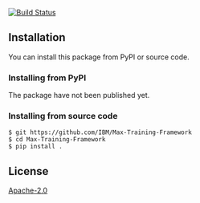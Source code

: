 [![Build Status](https://travis-ci.com/IBM/Max-Training-Framework.svg?branch=master)](https://travis-ci.com/IBM/Max-Training-Framework)

## Installation


You can install this package from PyPI or source code.

### Installing from PyPI

The package have not been published yet.

### Installing from source code

```
$ git https://github.com/IBM/Max-Training-Framework
$ cd Max-Training-Framework
$ pip install .
```

## License

[Apache-2.0](LICENSE)
